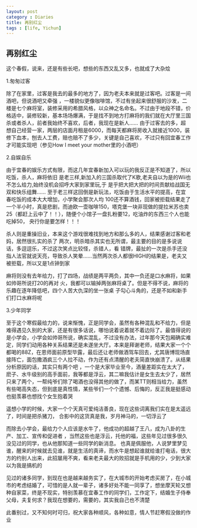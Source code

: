 ```yaml
---
layout: post
category : Diaries
title: 再别红尘
tags : [life, Yichun]
---
```

## 再别红尘 ##

这个春假，说来，还是有些长吧，想些的东西又乱又多，也就成了大杂烩

1.匆匆过客

除了在家里，过客是我去的最多的地方了，因为老夫本来就是过客吧。过客是一间酒吧，但说酒吧又牵强 ，一楼貌似更像咖啡馆，不过有坐起来很舒服的沙发，二楼是七个麻将室，装修采用的希腊风格，以众神之名命名。不过由于地段不错，价格适中，装修较新，基本场场爆满，于是找不到地方打麻将的我们就在大厅里三国杀或者杀人，前者我始终不喜欢，后者，我现在是新人…… 由于过客去的多，超想自己经营一家，两层的店面月租是6000，而每天都麻将房收入就接近1000，装修下血本，刨去人工费，赔也赔不了多少，关键是自己喜欢，不过只有回宜春工作才可能实现吧（参见How I meet your mother里的小酒吧）

 2.自娱自乐

由于宜春的娱乐方式有限，而这几年宜春新加入可以玩的我反正是不知道了，所以吃饭，杀人，麻将依旧 是老三样,新加入的三国杀取代了K歌,老夫自以为是的Wii也不怎么给力,始终没机会招呼大家到家里玩,于 是乎把大把大把的时间贡献给战国无双和快乐组舞…… 至于老三样这回倒是新玩法，吃饭由于生活水平的提高，在宜春吃饭的成本大大增加，小学聚会那次人均 100还不算酒钱，回家被拒载结果走了一个半小时，真是悲剧，而迪欧一壶咖啡150，塔克堡一块非现做的提拉米苏也卖25（都赶上云中了！！），随便个小馆子一盘扎粉要12，吃油炸的东西三个人也能吃掉50， 央行你是要怎样！！！

杀人则是重操旧业，本来这个游戏很难找到地方和那么多的人，结果感谢过客和老妈，居然很扎实的杀了 两次，明杀暗杀其实也无所谓，最主要的目的是多说说话，多逗逗乐，不过这次笑点比较怪，杀错人，看 错牌，最扯的一次是杀手还没指人法官就说天亮，导致杀人笑晕……当然两次杀人都很HIGH的结果是，老夫又被拒载，所以又是1点钟到家

麻将则没有去年给力，打了四场，战绩是两平两负，其中一负还是口水麻将，如果如帅哥所说打20的再对 火，我都可以输掉两张麻将桌了。但是不得不说，麻将的乐趣在逐年降低吧，四个人苦大仇深的坐一张桌 子勾心斗角的，还是不如和新手们打口水麻将呢

3.少年同学

至于这个寒假最给力的，说来惭愧，正是同学会，虽然有各种混乱和不给力，但是难得遇见久别的大家，还是有很多话说，哪怕说着说着就不着边际了。最值得说的是小学会，小学会如帅哥所说，确实混乱，不过没有办法，过年那今天包厢确实难定，同学们动用各种关系结果还是未遂坐大厅。本来是拜谢老师，结果大家一个个都喝的88Z，在恩师面前原型毕露，最后还让老师做酒驾车回去，尤其唐博现场直接阵亡，面包撒酒疯三个人拉不动，作为还有点清醒的老夫简直快崩溃了。从结果分析原因的话，其实只有两个吧 ，一个是大家毕业至今，酒量差距实在太大了，麽子、水牛级别的高手面前，我等都是浮云，其二嘛我估计是女生去太少了，居然只来了两个，一帮纯爷们除了喝酒也没得其他的做了，而某TT则相当给力，虽然有些喝高失态，但到底是真性情，某些爷们一个个遗憾、后悔的，反正我是挺感动也挺羡慕也想找个女生抱着哭

遥想小学的时候，大家一个个天真可爱纯洁善良，现在这些词离我们实在是太遥远了，时间是把杀猪刀， 合影中的这货真是我，岁月神马的，一切浮云了

而除去小学会，最给力个人应该是水牛了，他成功的超越了王八，成为八卦的生产、加工、宣传和促进者 ，当然这些也是浮云，托他的福，这些年见过很多很久没见过的同学，也从他那知道一些同学的新消息。 也真是佩服他，人说梦里梦见谁，醒来的时候就去见谁，就是生活的真谛，而水牛是想起谁就给谁打电话，很大方的约别人出来，此招屡用不爽，看来老夫最大的败招就是手机用的少，少到大家以为我是搞机的

见过的诸多同学，到现在也是越来越务实了，在大城市的开始考虑买房了，在小城市的考虑结婚了，可惜的是人就一辈子，诸多好处不能一同享了，想坐摩天轮又想种自家菜，终是不现实，特别羡慕在宜春工作的同学们，工作定下，结婚生子侍奉父母，夫复何求？我现在想要的，需要的，其实我自己也不清楚

此番别过，又不知何时可归，祝大家各种顺风，各种如意，情人节赶寒假没做的作业